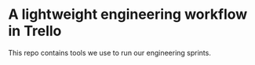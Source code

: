 # A lightweight engineering workflow in Trello

This repo contains tools we use to run our engineering sprints.

